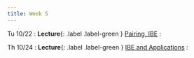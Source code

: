 ```yaml
---
title: Week 5
---
```


Tu 10/22
: **Lecture**{: .label .label-green } [Pairing, IBE](/assets/lecture-notes/collection-F24.pdf)
    : 

Th 10/24
: **Lecture**{: .label .label-green } [IBE and Applications](/assets/lecture-notes/collection-F24.pdf)
    : 
